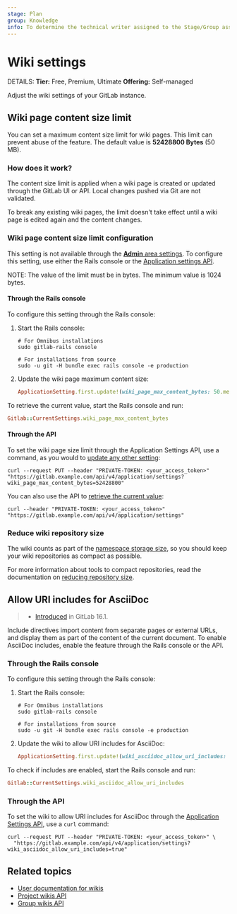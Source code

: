 ```yaml
---
stage: Plan
group: Knowledge
info: To determine the technical writer assigned to the Stage/Group associated with this page, see https://handbook.gitlab.com/handbook/product/ux/technical-writing/#assignments
---
```


# Wiki settings

DETAILS:
**Tier:** Free, Premium, Ultimate
**Offering:** Self-managed

Adjust the wiki settings of your GitLab instance.

## Wiki page content size limit

You can set a maximum content size limit for wiki pages. This limit can prevent
abuse of the feature. The default value is **52428800 Bytes** (50 MB).

### How does it work?

The content size limit is applied when a wiki page is created or updated
through the GitLab UI or API. Local changes pushed via Git are not validated.

To break any existing wiki pages, the limit doesn't take effect until a wiki page
is edited again and the content changes.

### Wiki page content size limit configuration

This setting is not available through the [**Admin** area settings](../settings/index.md).
To configure this setting, use either the Rails console
or the [Application settings API](../../api/settings.md).

NOTE:
The value of the limit must be in bytes. The minimum value is 1024 bytes.

#### Through the Rails console

To configure this setting through the Rails console:

1. Start the Rails console:

   ```shell
   # For Omnibus installations
   sudo gitlab-rails console

   # For installations from source
   sudo -u git -H bundle exec rails console -e production
   ```

1. Update the wiki page maximum content size:

   ```ruby
   ApplicationSetting.first.update!(wiki_page_max_content_bytes: 50.megabytes)
   ```

To retrieve the current value, start the Rails console and run:

  ```ruby
  Gitlab::CurrentSettings.wiki_page_max_content_bytes
  ```

#### Through the API

To set the wiki page size limit through the Application Settings API, use a command,
as you would to [update any other setting](../../api/settings.md#change-application-settings):

```shell
curl --request PUT --header "PRIVATE-TOKEN: <your_access_token>" "https://gitlab.example.com/api/v4/application/settings?wiki_page_max_content_bytes=52428800"
```

You can also use the API to [retrieve the current value](../../api/settings.md#get-current-application-settings):

```shell
curl --header "PRIVATE-TOKEN: <your_access_token>" "https://gitlab.example.com/api/v4/application/settings"
```

### Reduce wiki repository size

The wiki counts as part of the [namespace storage size](../settings/account_and_limit_settings.md),
so you should keep your wiki repositories as compact as possible.

For more information about tools to compact repositories,
read the documentation on [reducing repository size](../../user/project/repository/repository_size.md#methods-to-reduce-repository-size).

## Allow URI includes for AsciiDoc

> - [Introduced](https://gitlab.com/gitlab-org/gitlab/-/issues/348687) in GitLab 16.1.

Include directives import content from separate pages or external URLs,
and display them as part of the content of the current document. To enable
AsciiDoc includes, enable the feature through the Rails console or the API.

### Through the Rails console

To configure this setting through the Rails console:

1. Start the Rails console:

   ```shell
   # For Omnibus installations
   sudo gitlab-rails console

   # For installations from source
   sudo -u git -H bundle exec rails console -e production
   ```

1. Update the wiki to allow URI includes for AsciiDoc:

   ```ruby
   ApplicationSetting.first.update!(wiki_asciidoc_allow_uri_includes: true)
   ```

To check if includes are enabled, start the Rails console and run:

  ```ruby
  Gitlab::CurrentSettings.wiki_asciidoc_allow_uri_includes
  ```

### Through the API

To set the wiki to allow URI includes for AsciiDoc through the
[Application Settings API](../../api/settings.md#change-application-settings),
use a `curl` command:

```shell
curl --request PUT --header "PRIVATE-TOKEN: <your_access_token>" \
  "https://gitlab.example.com/api/v4/application/settings?wiki_asciidoc_allow_uri_includes=true"
```

## Related topics

- [User documentation for wikis](../../user/project/wiki/index.md)
- [Project wikis API](../../api/wikis.md)
- [Group wikis API](../../api/group_wikis.md)
